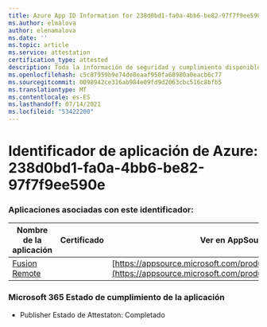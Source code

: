 ```yaml
---
title: Azure App ID Information for 238d0bd1-fa0a-4bb6-be82-97f7f9ee590e
ms.author: elmalova
author: elenamalova
ms.date: ''
ms.topic: article
ms.service: attestation
certification_type: attested
description: Toda la información de seguridad y cumplimiento disponible para 238d0bd1-fa0a-4bb6-be82-97f7f9ee590e.
ms.openlocfilehash: c5c87959b9e74de8eaaf950fa68980a0eacb6c77
ms.sourcegitcommit: 0098942ce316ab984e09fd9d2063cbc516c8bfb5
ms.translationtype: MT
ms.contentlocale: es-ES
ms.lasthandoff: 07/14/2021
ms.locfileid: "53422200"
---
```

# <a name="azure-app-id-238d0bd1-fa0a-4bb6-be82-97f7f9ee590e"></a>Identificador de aplicación de Azure: 238d0bd1-fa0a-4bb6-be82-97f7f9ee590e


### <a name="apps-associated-with-this-id"></a>Aplicaciones asociadas con este identificador:
| **Nombre de la aplicación** | **Certificado** | **Ver en AppSource** |
|-|-|-|
| [Fusion Remote](https://docs.microsoft.com/en-us/microsoft-365-app-certification/forward/WA200001422) |  | [https://appsource.microsoft.com/product/office/WA200001422](https://appsource.microsoft.com/product/office/WA200001422) |

### <a name="microsoft-365-app-compliance-status"></a>Microsoft 365 Estado de cumplimiento de la aplicación
- Publisher Estado de Attestaton: Completado
